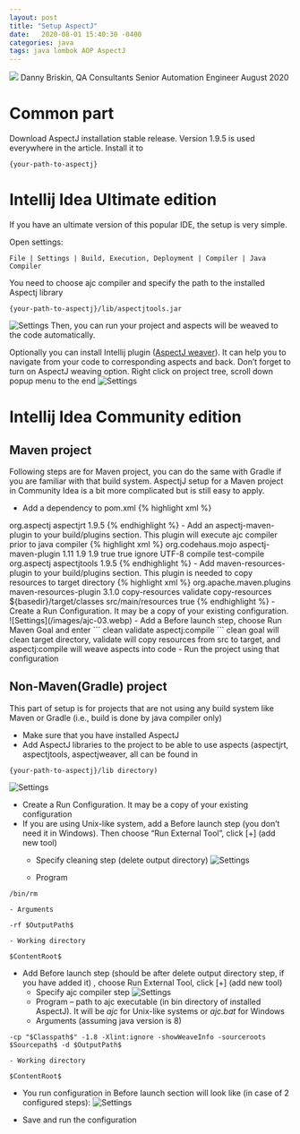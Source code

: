 ```yaml
---
layout: post
title: "Setup AspectJ"
date:   2020-08-01 15:40:30 -0400
categories: java
tags: java lombok AOP AspectJ
---
```

![](/images/AOP.webp)
Danny Briskin, QA Consultants Senior Automation Engineer
August 2020

# Common part
Download AspectJ installation stable release. Version 1.9.5 is used everywhere in the article. Install it to 
```
{your-path-to-aspectj}
```

# Intellij Idea Ultimate edition
If you have an ultimate version of this popular IDE, the setup is very simple.

Open settings:
```
File | Settings | Build, Execution, Deployment | Compiler | Java Compiler
```
You need to choose ajc compiler and specify the path to the installed Aspectj library
```
{your-path-to-aspectj}/lib/aspectjtools.jar
```
![Settings](/images/ajc-01.webp)
Then, you can run your project and aspects will be weaved to the code automatically.

Optionally you can install Intellij plugin ([AspectJ weaver](https://plugins.jetbrains.com/plugin/1127-aspectj-weaver/)). It can help you to navigate from your code to corresponding aspects and back. Don’t forget to turn on AspectJ weaving option. Right click on project tree, scroll down popup menu to the end
![Settings](/images/ajc-02.webp)

# Intellij Idea Community edition
## Maven project

Following steps are for Maven project, you can do the same with Gradle if you are familiar with that build system.
AspectjJ setup for a Maven project in Community Idea is a bit more complicated but is still easy to apply.

- Add a dependency to pom.xml 
{% highlight xml %}
<dependency>
    <groupId>org.aspectj</groupId>
    <artifactId>aspectjrt</artifactId>
    <version>1.9.5</version>
</dependency> 
{% endhighlight %}
- Add an aspectj-maven-plugin to your build/plugins section. This plugin will execute ajc compiler prior to java compiler 
{% highlight xml %}
<plugin>
    <groupId>org.codehaus.mojo</groupId>
    <artifactId>aspectj-maven-plugin</artifactId>
    <version>1.11</version>
    <configuration>
        <!--check your Java version! -->
        <complianceLevel>1.9</complianceLevel>
        <source>1.9</source>
        <showWeaveInfo>true</showWeaveInfo>
        <verbose>true</verbose>
        <Xlint>ignore</Xlint>
        <encoding>UTF-8</encoding>
    </configuration>
    <executions>
        <execution>
            <goals>
                <goal>compile</goal>
                <goal>test-compile</goal>
            </goals>
        </execution>
    </executions>
    <dependencies>
        <dependency>
            <groupId>org.aspectj</groupId>
            <artifactId>aspectjtools</artifactId>
            <version>1.9.5</version>
        </dependency>
    </dependencies>
</plugin> 
{% endhighlight %}
- Add maven-resources-plugin to your build/plugins section. This plugin is needed to copy resources to target directory 
{% highlight xml %}
<plugin>
    <groupId>org.apache.maven.plugins</groupId>
    <artifactId>maven-resources-plugin</artifactId>
    <version>3.1.0</version>
    <executions>
        <execution>
            <id>copy-resources</id>
            <!-- here the phase you need -->
            <phase>validate</phase>
            <goals>
                <goal>copy-resources</goal>
            </goals>
            <configuration>
                <outputDirectory>${basedir}/target/classes</outputDirectory>
                <resources>
                    <resource>
                        <directory>src/main/resources</directory>
                        <filtering>true</filtering>
                    </resource>
                </resources>
            </configuration>
        </execution>
    </executions>
 </plugin>
{% endhighlight %}
- Create a Run Configuration. It may be a copy of your existing configuration.
![Settings](/images/ajc-03.webp)
- Add a Before launch step, choose Run Maven Goal and enter
```
clean validate aspectj:compile
```
clean goal will clean target directory, validate will copy resources from src to target, and aspectj:compile will weave aspects into code
- Run the project using that configuration

## Non-Maven(Gradle) project
This part of setup is for projects that are not using any build system like Maven or Gradle (i.e., build is done by java compiler only)
- Make sure that you have installed AspectJ
- Add AspectJ libraries to the project to be able to use aspects (aspectjrt, aspectjtools, aspectjweaver, all can be found in 
```
{your-path-to-aspectj}/lib directory)
```
![Settings](/images/ajc-09.webp)
- Create a Run Configuration. It may be a copy of your existing configuration
- If you are using Unix-like system, add a Before launch step (you don’t need it in Windows). Then choose “Run External Tool”, click [+] (add new tool)
    - Specify cleaning step (delete output directory)
![Settings](/images/ajc-07.webp)

    - Program
```
/bin/rm
```
    - Arguments
```
-rf $OutputPath$
```
    - Working directory 
```
$ContentRoot$
```
- Add Before launch step (should be after delete output directory step, if you have added it) , choose Run External Tool, click [+] (add new tool)
    - Specify ajc compiler step
![Settings](/images/ajc-08.webp)
    - Program – path to ajc executable (in bin directory of installed AspectJ). It will be *ajc* for Unix-like systems or *ajc.bat* for Windows   
    - Arguments (assuming java version is 8)
```
-cp "$Classpath$" -1.8 -Xlint:ignore -showWeaveInfo -sourceroots $Sourcepath$ -d $OutputPath$
```
    - Working directory 
```
$ContentRoot$
```

- You run configuration in Before launch section will look like (in case of 2 configured steps):
![Settings](/images/ajc-06.webp)

- Save and run the configuration
